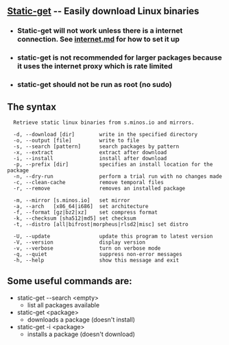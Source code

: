 ## [Static-get](http://s.minos.io/)  -- Easily download Linux binaries

 - ### Static-get will not work unless there is a internet connection. See [internet.md](docs/internet.md) for how to set it up

 - ### static-get is not recommended for larger packages because it uses the internet proxy which is rate limited
 
 - ### static-get should **not** be run as root (no sudo)


## The syntax

```
  Retrieve static linux binaries from s.minos.io and mirrors.

  -d, --download [dir]        write in the specified directory
  -o, --output [file]         write to file
  -s, --search [pattern]      search packages by pattern
  -x, --extract               extract after download
  -i, --install               install after download
  -p, --prefix [dir]          specifies an install location for the package
  -n, --dry-run               perform a trial run with no changes made
  -c, --clean-cache           remove temporal files
  -r, --remove                removes an installed package

  -m, --mirror [s.minos.io]   set mirror
  -a, --arch   [x86_64|i686]  set architecture
  -f, --format [gz|bz2|xz]    set compress format
  -k, --checksum [sha512|md5] set checksum
  -t, --distro [all|bifrost|morpheus|rlsd2|misc] set distro

  -U, --update                update this program to latest version
  -V, --version               display version
  -v, --verbose               turn on verbose mode
  -q, --quiet                 suppress non-error messages
  -h, --help                  show this message and exit

```

## Some useful commands are:
- static-get --search \<empty\>
  - list all packages available
- static-get \<package\>
  - downloads a package (doesn't install)
- static-get -i \<package\>
  - installs a package (doesn't download)